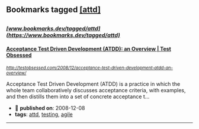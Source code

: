 ## Bookmarks tagged [[attd]](https://www.bookmarks.dev/search?q=[attd])

_<sup><sup>[www.bookmarks.dev/tagged/attd](https://www.bookmarks.dev/tagged/attd)</sup></sup>_
---
#### [Acceptance Test Driven Development (ATDD): an Overview  |  Test Obsessed](http://testobsessed.com/2008/12/acceptance-test-driven-development-atdd-an-overview/)
_<sup>http://testobsessed.com/2008/12/acceptance-test-driven-development-atdd-an-overview/</sup>_

Acceptance Test Driven Development (ATDD) is a practice in which the whole team collaboratively discusses acceptance criteria, with examples, and then distills them into a set of concrete acceptance t...
* :calendar: **published on**: 2008-12-08
* **tags**: [attd](../tagged/attd.md), [testing](../tagged/testing.md), [agile](../tagged/agile.md)
---

